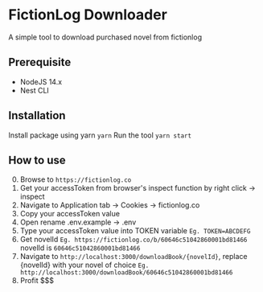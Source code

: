 # FictionLog Downloader
A simple tool to download purchased novel from fictionlog

## Prerequisite
- NodeJS 14.x
- Nest CLI

## Installation
Install package using yarn
`yarn`
Run the tool
`yarn start`

## How to use
0. Browse to `https://fictionlog.co`
1. Get your accessToken from browser's inspect function by right click -> inspect
2. Navigate to Application tab -> Cookies -> fictionlog.co
3. Copy your accessToken value
4. Open rename .env.example -> .env
5. Type your accessToken value into TOKEN variable `Eg. TOKEN=ABCDEFG`
6. Get novelId `Eg. https://fictionlog.co/b/60646c51042860001bd81466` novelId is `60646c51042860001bd81466`
7. Navigate to `http://localhost:3000/downloadBook/{novelId}`, replace {novelId} with your novel of choice `Eg. http://localhost:3000/downloadBook/60646c51042860001bd81466`
8. Profit $$$
